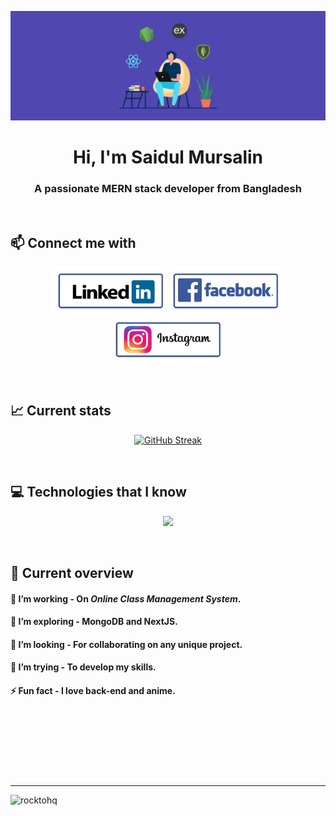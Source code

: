 [![MasterHead](https://raw.githubusercontent.com/rocktohq/rocktohq/main/assets/images/banner.png)](https://monirhq.com)
<h1 align="center">Hi, I'm Saidul Mursalin</h1>
<h3 align="center">A passionate MERN stack developer from Bangladesh</h3>
<br/>

## 📫 Connect me with
<p align="center">
  <a href="https://www.linkedin.com/in/itzmonir" target="_blank"><img height="75" src="https://raw.githubusercontent.com/rocktohq/rocktohq/main/assets/images/linkedin.png" /></a>
  <a href="https://facebook.com/itzmonir" target="_blank"><img height="75" src="https://raw.githubusercontent.com/rocktohq/rocktohq/main/assets/images/facebook.png" /></a>
  <a href="https://instagram.com/itzmonir/" target="_blank"><img height="75" src="https://raw.githubusercontent.com/rocktohq/rocktohq/main/assets/images/instagram.png" /></a>
</p>
<br/>

## 📈 Current stats
<p align="center">
  <a href="https://git.io/streak-stats" target="_blank"><img src="https://github-readme-streak-stats.herokuapp.com?user=rocktohq&theme=tokyonight" alt="GitHub Streak" /></a>
</p>
<br/>

## 💻 Technologies that I know
<p align="center">
  <a href="https://skillicons.dev" target="_blank">
    <img src="https://skillicons.dev/icons?i=html,css,js,react,nodejs,express,firebase,mongodb,tailwind,bootstrap" />
  </a>
</p>
<br/>

## 👀 Current overview
#### 🔭 I’m working - On *Online Class Management System*. 
#### 🌱 I’m exploring - MongoDB and NextJS. 
#### 👯 I’m looking - For collaborating on any unique project. 
#### 🤔 I’m trying - To develop my skills. 
#### ⚡ Fun fact - I love back-end and anime.

<br />

#
<p align="center">
  <img src="http://github-profile-summary-cards.vercel.app/api/cards/profile-details?username=rocktohq&theme=tokyonight" alt="">
</p>
<p align="center">
  <img src="http://github-profile-summary-cards.vercel.app/api/cards/stats?username=rocktohq&theme=tokyonight" alt="">
  <img src="http://github-profile-summary-cards.vercel.app/api/cards/repos-per-language?username=rocktohq&theme=tokyonight" alt="">
</p>

---
<p align="left"> <img src="https://komarev.com/ghpvc/?username=rocktohq&label=Profile%20Views&color=0e75b6&style=flat" alt="rocktohq" /> </p>
